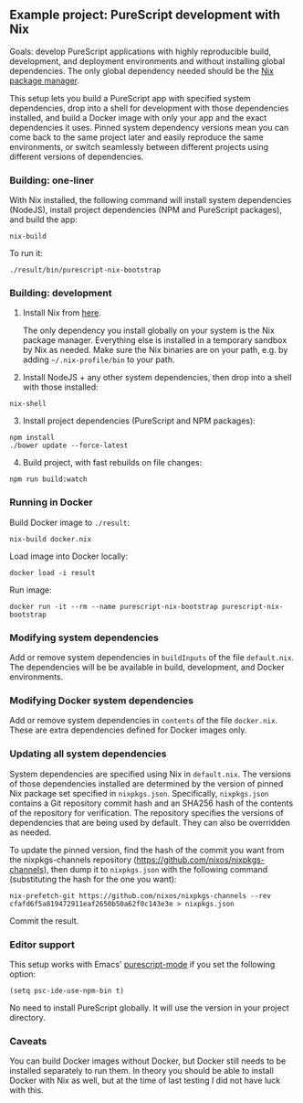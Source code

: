 ## Example project: PureScript development with Nix

Goals: develop PureScript applications with highly reproducible build, development, and deployment environments and without installing global dependencies. The only global dependency needed should be the [Nix package manager](https://nixos.org/nix/).

This setup lets you build a PureScript app with specified system dependencies, drop into a shell for development with those dependencies installed, and build a Docker image with only your app and the exact dependencies it uses. Pinned system dependency versions mean you can come back to the same project later and easily reproduce the same environments, or switch seamlessly between different projects using different versions of dependencies.

### Building: one-liner

With Nix installed, the following command will install system dependencies (NodeJS), install project dependencies (NPM and PureScript packages), and build the app:

```
nix-build
```

To run it:

```
./result/bin/purescript-nix-bootstrap
```

### Building: development

1) Install Nix from [here](https://nixos.org/nix/).

    The only dependency you install globally on your system is the Nix package manager. Everything else is installed in a temporary sandbox by Nix as needed. Make sure the Nix binaries are on your path, e.g. by adding `~/.nix-profile/bin` to your path.

2) Install NodeJS + any other system dependencies, then drop into a shell with those installed:

```
nix-shell
```

3) Install project dependencies (PureScript and NPM packages):

```
npm install
./bower update --force-latest
```

4) Build project, with fast rebuilds on file changes:

```
npm run build:watch
```

### Running in Docker

Build Docker image to `./result`:

```
nix-build docker.nix
```

Load image into Docker locally:

```
docker load -i result
```

Run image:

```
docker run -it --rm --name purescript-nix-bootstrap purescript-nix-bootstrap
```

### Modifying system dependencies

Add or remove system dependencies in `buildInputs` of the file `default.nix`. The dependencies will be be available in build, development, and Docker environments.

### Modifying Docker system dependencies

Add or remove system dependencies in `contents` of the file `docker.nix`. These are extra dependencies defined for Docker images only.

### Updating all system dependencies

System dependencies are specified using Nix in `default.nix`. The versions of those dependencies installed are determined by the version of pinned Nix package set specified in `nixpkgs.json`. Specifically, `nixpkgs.json` contains a Git repository commit hash and an SHA256 hash of the contents of the repository for verification. The repository specifies the versions of dependencies that are being used by default. They can also be overridden as needed.

To update the pinned version, find the hash of the commit you want from the nixpkgs-channels repository (https://github.com/nixos/nixpkgs-channels), then dump it to `nixpkgs.json` with the following command (substituting the hash for the one you want):

```
nix-prefetch-git https://github.com/nixos/nixpkgs-channels --rev cfafd6f5a819472911eaf2650b50a62f0c143e3e > nixpkgs.json
```

Commit the result.

### Editor support

This setup works with Emacs' [purescript-mode](https://github.com/dysinger/purescript-mode) if you set the following option:

```
(setq psc-ide-use-npm-bin t)
```

No need to install PureScript globally. It will use the version in your project directory.

### Caveats

You can build Docker images without Docker, but Docker still needs to be installed separately to run them. In theory you should be able to install Docker with Nix as well, but at the time of last testing I did not have luck with this.
